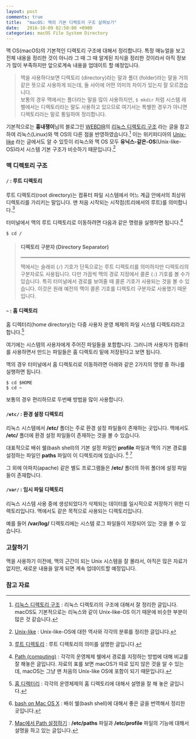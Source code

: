```yaml
---
layout: post
comments: true
title:  "macOS: 맥의 기본 디렉토리 구조 살펴보기"
date:   2016-10-09 02:50:00 +0900
categories: macOS File System Directory
---
```


맥 OS(macOS)의 기본적인 디렉토리 구조에 대해서 정리합니다. 특정 매뉴얼을 보고 전체 내용을 정리한 것이 아니라 그 때 그 때 알게된 지식을 정리한 것이라서 아직 정보가 많이 부족하지만 앞으로계속 내용을 업데이트 할 예정입니다.

> 맥을 사용하다보면 디렉토리 (directory)라는 말과 폴더 (folder)라는 말을 거의 같은 뜻으로 사용하게 되는데, 둘 사이에 어떤 의미의 차이가 있는지 잘 모르겠습니다.  
> 보통의 경우 맥에서는 폴더라는 말을 많이 사용하지만, `$ mkdir` 처럼 시스템 레벨에서는 디렉토리라는 말도 사용하고 있으므로 여기서는 특별한 경우가 아니면 디렉토리라는 말로 통일하여 정리합니다.

기본적으로는 **흉내쟁이**님의 블로그인 [WEBDIR](http://webdir.tistory.com)의 [리눅스 디렉토리 구조](http://webdir.tistory.com/101) 라는 글을 참고하여  리눅스(Linux)와 맥 OS의 다른 점을 반영하였습니다.[^webdir] 이는 위키피디아의 [Unix-like](https://en.wikipedia.org/wiki/Unix-like) 라는 글에서도 알 수 있듯이 리눅스와 맥 OS 모두 **유닉스-같은-OS**(Unix-like-OS)라서 시스템 기본 구조가 비슷하기 때문입니다.[^wiki]

### 맥 디렉토리 구조

#### `/` : 루트 디렉토리

루트 디렉토리(root directory)는 컴퓨터 파일 시스템에서 어느 계급 안에서의 최상위 디렉토리를 가리키는 말입니다. 맨 처음 시작되는 시작점(트리에서의 루트)를 의미합니다.[^wikipedia-Root]  

터미널에서 맥의 루트 디렉토리로 이동하려면 다음과 같은 명령을 실행하면 됩니다.[^path]

```
$ cd /
```

> #### 디렉토리 구분자 (Directory Separator)
> - - -
> 맥에서는 슬래쉬 (`/`) 기호가 단독으로는 루트 디렉토리를 의미하지만 디렉토리의 구분자로도 사용됩니다. 다만 가끔씩 맥의 경로 지정에서 콜론 (`:`) 기호를 볼 수가 있습니다. 특히 터미널에서 경로를 보여줄 때 콜론 기호가 사용되는 것을 볼 수 있습니다. 이것은 원래 예전의 맥이 콜론 기호를 디렉토리 구분자로 사용했기 때문입니다.


#### `~` : 홈 디렉토리

홈 디렉터리(home directory)는 다중 사용자 운영 체제의 파일 시스템 디렉토리라고 합니다.[^wikipedia-Home]

여기에는 시스템의 사용자에게 주어진 파일들을 포함합니다. 그러니까 사용자가 컴퓨터를 사용하면서 만드는 파일들은 홈 디렉토리 밑에 저장된다고 보면 됩니다.

맥의 경우 터미널에서 홈 디렉토리로 이동하려면 아래와 같은 2가지의 명령 중 하나를 실행하면 됩니다.

```
$ cd $HOME
$ cd ~
```

보통의 경우 편리하므로 두번째 방법을 많이 사용합니다.

#### `/etc/` : 환경 설정 디렉토리

리눅스 시스템에서 **/etc/** 폴더는 주로 환경 설정 파일들이 존재하는 곳입니다. 맥에서도 **/etc/** 폴더에 환경 설정 파일들이 존재하는 것을 볼 수 있습니다.

대표적으로 배쉬 쉘(bash shell)의 기본 설정 파일인 **profile** 파일과 맥의 기본 경로를 설정하는 파일인 **paths** 파일이 이 디렉토리에 있습니다. [^appletree]  [^elfinlas]

그 외에 아파치(apache) 같은 별도 프로그램들은 **/etc/** 폴더의 하위 폴더에 설정 파일들이 존재합니다.

#### `/var/` : 임시 파일 디렉토리

리눅스 시스템 사용 중에 생성되었다가 삭제되는 데이터를 일시적으로 저장하기 위한 디렉토리입니다. 맥에서도 같은 목적으로 사용되는 디렉토리입니다.

예를 들어 **/var/log/** 디렉토리에는 시스템 로그 파일들이 저장되어 있는 것을 볼 수 있습니다.

### 고찰하기

맥을 사용하기 이전에, 맥의 근간이 되는 Unix 시스템을 잘 몰라서, 아직은 많은 자료가 없지만, 새로운 내용을 알게 되면 계속 업데이트할 예정입니다.

### 참고 자료

[^webdir]: [리눅스 디렉토리 구조](http://webdir.tistory.com/101) : 리눅스 디렉토리의 구조에 대해서 잘 정리한 글입니다. macOS도 기본적으로는 리눅스와 같이 Unix-like-OS 이기 때문에 비슷한 부분이 많은 것 같습니다.

[^wiki]: [Unix-like](https://en.wikipedia.org/wiki/Unix-like) : Unix-like-OS에 대한 역사와 각각의 분류를 정리한 글입니다.

[^wikipedia-Root]: [루트 디렉토리](https://ko.wikipedia.org/wiki/루트_디렉토리) : 루트 디렉토리의 의미를 설명한 글입니다.

[^path]: [Path (computing)](https://en.wikipedia.org/wiki/Path_(computing)) : 각각의 운영체제 쉘에서 경로를 지정하는 방법에 대해 비교를 잘 해놓은 글입니다. 자료의 표를 보면 macOS가 따로 있지 않은 것을 알 수 있는데, macOS는 그냥 맨 처음의 Unix-like OS에 포함이 되기 때문입니다.

[^wikipedia-Home]: [홈 디렉터리](https://ko.wikipedia.org/wiki/홈_디렉터리) : 각각의 운영체제의 홈 디렉토리에 대해서 설명을 잘 해 놓은 글입니다.

[^appletree]: [bash on Mac OS X](http://appletree.or.kr/forum/viewtopic.php?id=13) : 배쉬 쉘(bash shell)에 대해서 좋은 글을 번역해서 정리한 곳입니다.

[^elfinlas]: [Mac에서 Path 설정하기](http://elfinlas.tistory.com/266) : **/etc/paths** 파일과 **/etc/profile** 파일의 기능에 대해서 설명을 하고 있는 글입니다.
